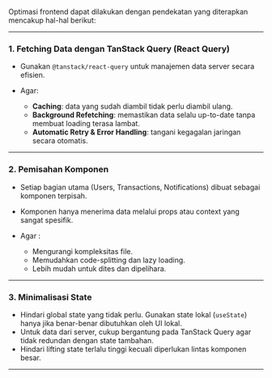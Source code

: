 Optimasi frontend dapat dilakukan dengan pendekatan yang diterapkan mencakup hal-hal berikut:

---

### 1. **Fetching Data dengan TanStack Query (React Query)**

* Gunakan `@tanstack/react-query` untuk manajemen data server secara efisien.
* Agar:

  * **Caching**: data yang sudah diambil tidak perlu diambil ulang.
  * **Background Refetching**: memastikan data selalu up-to-date tanpa membuat loading terasa lambat.
  * **Automatic Retry & Error Handling**: tangani kegagalan jaringan secara otomatis.

---

### 2. **Pemisahan Komponen**

* Setiap bagian utama (Users, Transactions, Notifications) dibuat sebagai komponen terpisah.
* Komponen hanya menerima data melalui props atau context yang sangat spesifik.
* Agar :

  * Mengurangi kompleksitas file.
  * Memudahkan code-splitting dan lazy loading.
  * Lebih mudah untuk dites dan dipelihara.

---

### 3. **Minimalisasi State**

* Hindari global state yang tidak perlu. Gunakan state lokal (`useState`) hanya jika benar-benar dibutuhkan oleh UI lokal.
* Untuk data dari server, cukup bergantung pada TanStack Query agar tidak redundan dengan state tambahan.
* Hindari lifting state terlalu tinggi kecuali diperlukan lintas komponen besar.

---
